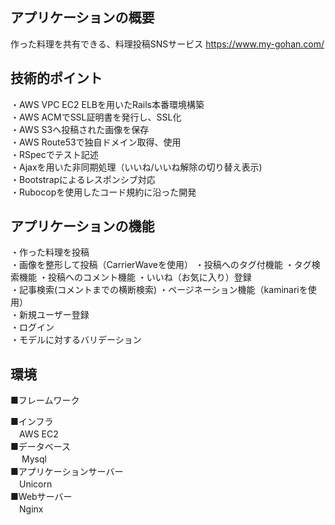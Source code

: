 ## アプリケーションの概要
作った料理を共有できる、料理投稿SNSサービス https://www.my-gohan.com/

## 技術的ポイント
・AWS VPC EC2 ELBを用いたRails本番環境構築  
・AWS ACMでSSL証明書を発行し、SSL化  
・AWS S3へ投稿された画像を保存  
・AWS Route53で独自ドメイン取得、使用  
・RSpecでテスト記述  
・Ajaxを用いた非同期処理（いいね/いいね解除の切り替え表示)  
・Bootstrapによるレスポンシブ対応  
・Rubocopを使用したコード規約に沿った開発  

## アプリケーションの機能
・作った料理を投稿  
・画像を整形して投稿（CarrierWaveを使用）
・投稿へのタグ付機能
・タグ検索機能
・投稿へのコメント機能
・いいね（お気に入り）登録  
・記事検索(コメントまでの横断検索)
・ページネーション機能（kaminariを使用）  
・新規ユーザー登録  
・ログイン  
・モデルに対するバリデーション  

## 環境
■フレームワーク  

■インフラ  
　AWS EC2  
■データベース  
　 Mysql  
■アプリケーションサーバー  
　Unicorn  
■Webサーバー  
　Nginx  